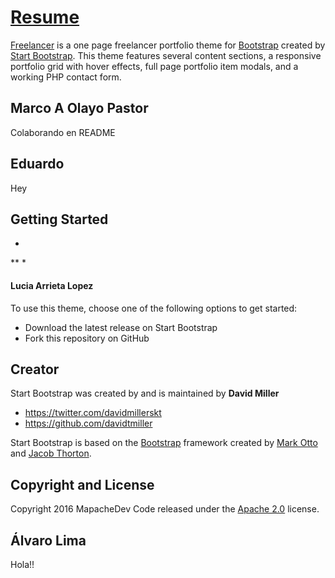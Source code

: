 # [Resume](http://mapachedev.com/)

[Freelancer](http://startbootstrap.com/template-overviews/freelancer/) is a one page freelancer portfolio theme for [Bootstrap](http://getbootstrap.com/) created by [Start Bootstrap](http://startbootstrap.com/). This theme features several content sections, a responsive portfolio grid with hover effects, full page portfolio item modals, and a working PHP contact form.

## Marco A Olayo Pastor
Colaborando en README

## Eduardo
Hey
## Getting Started

*
**
*

#### Lucia Arrieta Lopez
To use this theme, choose one of the following options to get started:
* Download the latest release on Start Bootstrap
* Fork this repository on GitHub

## Creator

Start Bootstrap was created by and is maintained by **David Miller**

* https://twitter.com/davidmillerskt
* https://github.com/davidtmiller

Start Bootstrap is based on the [Bootstrap](http://getbootstrap.com/) framework created by [Mark Otto](https://twitter.com/mdo) and [Jacob Thorton](https://twitter.com/fat).

## Copyright and License

Copyright 2016 MapacheDev Code released under the [Apache 2.0](https://github.com/IronSummitMedia/startbootstrap-freelancer/blob/gh-pages/LICENSE) license.

## Álvaro Lima
Hola!!
